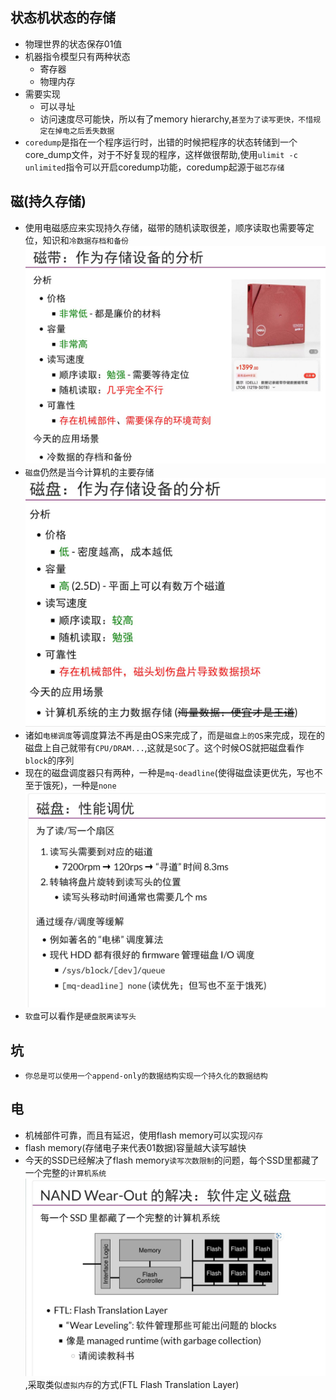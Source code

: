 ## 状态机状态的存储
- 物理世界的状态保存01值
- 机器指令模型只有两种状态
    - 寄存器
    - 物理内存
- 需要实现
    - 可以寻址
    - 访问速度尽可能快，所以有了memory hierarchy,`甚至为了读写更快，不惜规定在掉电之后丢失数据`
- `coredump`是指在一个程序运行时，出错的时候把程序的状态转储到一个core_dump文件，对于不好复现的程序，这样做很帮助,使用`ulimit -c unlimited`指令可以开启coredump功能，coredump起源于`磁芯存储`
## 磁(持久存储) 
- 使用电磁感应来实现持久存储，磁带的随机读取很差，顺序读取也需要等定位，知识和`冷数据存档和备份`![](./magnetic.jpg)
- `磁盘`仍然是当今计算机的主要存储![](./hdd.jpg)
- 诸如`电梯调度`等调度算法不再是由OS来完成了，而是`磁盘上的OS`来完成，现在的磁盘上自己就带有`CPU/DRAM...`,这就是`SOC`了。这个时候OS就把磁盘看作`block`的序列
- 现在的磁盘调度器只有两种，一种是`mq-deadline`(使得磁盘读更优先，写也不至于饿死)，一种是`none`![](./schdueler.jpg)
- `软盘`可以看作是`硬盘脱离读写头`
## 坑
- `你总是可以使用一个append-only的数据结构实现一个持久化的数据结构`
## 电
- 机械部件可靠，而且有延迟，使用flash memory可以实现`闪存`
- flash memory(存储电子来代表01数据)容量越大读写越快
- 今天的SSD已经解决了flash memory`读写次数限制`的问题，每个SSD里都藏了一个完整的`计算机系统`![](./ssd.jpg),采取类似`虚拟内存`的方式(FTL Flash Translation Layer)